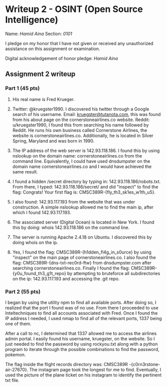 Writeup 2 - OSINT (Open Source Intelligence)
======

Name: *Hamid Aina*
Section: *0101*

I pledge on my honor that I have not given or received any unauthorized assistance on this assignment or examination.

Digital acknowledgement of honor pledge: *Hamid Aina*

## Assignment 2 writeup

### Part 1 (45 pts)

1. His real name is Fred Krueger.

2. Twitter: @kruegster1990. I discovered his twitter through a Google search of his username. Email: kruegster@tutanota.com, this was found from his about page on the cornerstoneairlines.co website. Reddit: u/kruegster1990, I found this from searching his name followed by Reddit. He runs his own business called Cornerstone Airlines, the website is cornerstoneairlines.co. Additionally, he is located in Silver Spring, Maryland and was born in 1990.

3. The IP address of the web server is 142.93.118.186. I found this by using nslookup on the domain name: cornerstoneairlines.co from the command line. Equivalently, I could have used dnsdumpster on the domain name cornerstoneairlines.co and I would have achieved the same result.

4. I found a hidden /secret directory by typing in: 142.93.118.186/robots.txt. From there, I typed: 142.93.118.186/secret/ and did "inspect" to find the flag: Congrats! Your first flag is: CMSC389R-{fly_th3_sk1es_w1th_u5}.

5. I also found: 142.93.117.193 from the website that was under construction. A simple nslookup allowed me to find the main ip, after which I found 142.93.117.193.

6. The associated server (Digital Ocean) is located in New York. I found this by doing: whois 142.93.118.186 on the command line.

7. The server is running Apache 2.4.18 on Ubuntu. I discovered this by doing whois on the ip.

8. Yes, I found the flag: CMSC389R-{h1dden_fl4g_in_s0urce} by using "inspect" on the main page of cornerstoneairlines.co. I also found the flag: CMSC389R-{dns-txt-rec0rd-ftw} from dnsdumpster.com after searching cornerstoneairlines.co. Finally I found the flag: CMSC389R-{y0u_found_th3_g1t_repo} by attempting to bruteforce all subdirectories on the ip: 142.93.117.193 and accessing the .git repo.

### Part 2 (55 pts)

I began by using the utility npm to find all available ports. After doing so, I realized that the port I found was of no use. From there I proceeded to use Inteltechniques to find all accounts associated with Fred. Once I found the IP address I needed, I used nmap to find all of the relevant ports, 1337 being one of them.

After a call to nc, I determined that 1337 allowed me to access the airlines admin portal. I easily found his username, kruegster, on the website. So I just needed to find the password by using rockyou.txt along with a python program to iterate through the possible combinations to find the password, pokemon.

The flag inside the flight records directory was: CMSC389R -{c0rn3rstone-air-27670}. The instagram page took the longest for me to find. Eventually, I used the picture of the plane ticket on his instagram to identify the pertinent txt file.
